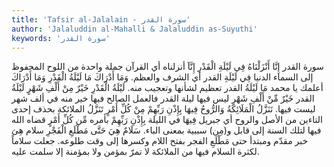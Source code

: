 ```yaml
---
title: 'Tafsir al-Jalalain - سورة القدر'
author: 'Jalaluddin al-Mahalli & Jalaluddin as-Suyuthi'
keywords: 'سورة القدر'
---
```


سورة القدر
إِنَّا أَنْزَلْنَاهُ فِي لَيْلَةِ الْقَدْرِ
إِنَّآ أنزلناه
أي القرآن جملة واحدة من اللوح المحفوظ إلى السماء الدنيا
فِي لَيْلَةِ القدر
أي الشرف والعظم.
وَمَا أَدْرَاكَ مَا لَيْلَةُ الْقَدْرِ
وَمَا أَدْرَاكَ
أعلمك يا محمد
مَا لَيْلَةُ القدر
تعظيم لشأنها وتعجيب منه.
لَيْلَةُ الْقَدْرِ خَيْرٌ مِنْ أَلْفِ شَهْرٍ
لَيْلَةُ القدر خَيْرٌ مِّنْ أَلْفِ شَهْرٍ
ليس فيها ليلة القدر فالعمل الصالح فيها خير منه في ألف شهر ليست فيها.
تَنَزَّلُ الْمَلَائِكَةُ وَالرُّوحُ فِيهَا بِإِذْنِ رَبِّهِمْ مِنْ كُلِّ أَمْرٍ
تَنَزَّلُ الملائكة
بحذف إحدى التاءين من الأصل
والروح
أي جبريل
فِيهَا
في الليلة
بِإِذْنِ رَبِّهِمْ
بأمره
مِّن كُلِّ أَمْرٍ
قضاه الله فيها لتلك السنة إلى قابل و(مِن) سببية بمعنى الباء.
سَلَامٌ هِيَ حَتَّى مَطْلَعِ الْفَجْرِ
سلام هِىَ
خبر مقدّم ومبتدأ
حتى مَطْلَعِ الفجر
بفتح اللام وكسرها إلى وقت طلوعه. جعلت سلاماً لكثرة السلام فيها من الملائكة لا تمرّ بمؤمن ولا بمؤمنة إلا سلمت عليه.